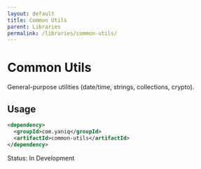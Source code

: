 ```yaml
---
layout: default
title: Common Utils
parent: Libraries
permalink: /libraries/common-utils/
---
```


# Common Utils

General-purpose utilities (date/time, strings, collections, crypto).

## Usage

```xml
<dependency>
  <groupId>com.yaniq</groupId>
  <artifactId>common-utils</artifactId>
</dependency>
```

Status: In Development

